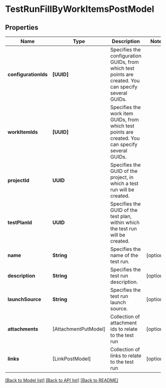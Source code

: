 # TestRunFillByWorkItemsPostModel

## Properties
Name | Type | Description | Notes
------------ | ------------- | ------------- | -------------
**configurationIds** | **[UUID]** | Specifies the configuration GUIDs, from which test points are created. You can specify several GUIDs. | 
**workItemIds** | **[UUID]** | Specifies the work item GUIDs, from which test points are created. You can specify several GUIDs. | 
**projectId** | **UUID** | Specifies the GUID of the project, in which a test run will be created. | 
**testPlanId** | **UUID** | Specifies the GUID of the test plan, within which the test run will be created. | 
**name** | **String** | Specifies the name of the test run. | [optional] 
**description** | **String** | Specifies the test run description. | [optional] 
**launchSource** | **String** | Specifies the test run launch source. | [optional] 
**attachments** | [AttachmentPutModel] | Collection of attachment ids to relate to the test run | [optional] 
**links** | [LinkPostModel] | Collection of links to relate to the test run | [optional] 

[[Back to Model list]](../README.md#documentation-for-models) [[Back to API list]](../README.md#documentation-for-api-endpoints) [[Back to README]](../README.md)



